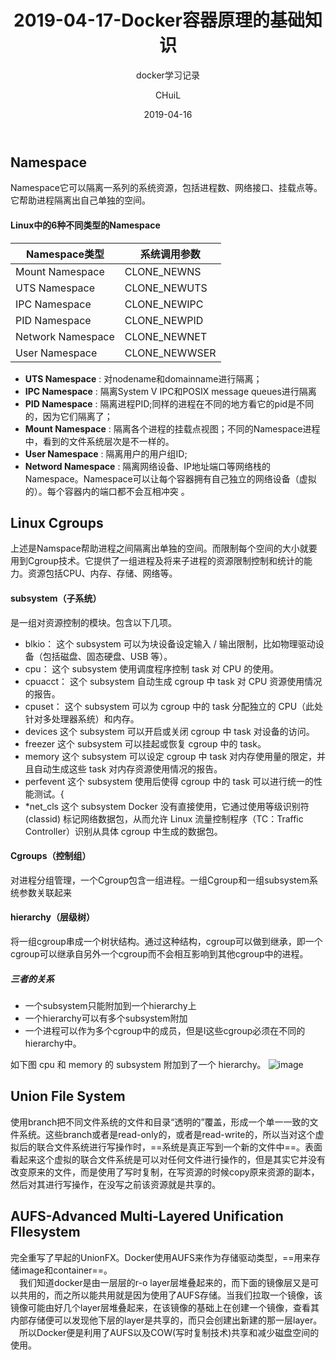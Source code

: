 ﻿---
layout:     post
title:      "2019-04-17-Docker容器原理的基础知识"
subtitle:   "docker学习记录"
date:       2019-04-16
author:     "CHuiL"
header-img: "img/k8s-bg.png"
tags:
    - docker
---

## Namespace
Namespace它可以隔离一系列的系统资源，包括进程数、网络接口、挂载点等。它帮助进程隔离出自己单独的空间。

#### Linux中的6种不同类型的Namespace
| Namespace类型 | 系统调用参数 |
|  ----- | ------- |
|Mount Namespace|CLONE_NEWNS|
|UTS Namespace|CLONE_NEWUTS|
|IPC Namespace|CLONE_NEWIPC|
|PID Namespace|CLONE_NEWPID|
|Network Namespace|CLONE_NEWNET|
|User Namespace|CLONE_NEWWSER|

- **UTS Namespace** : 对nodename和domainname进行隔离；
- **IPC Namespace** : 隔离System V IPC和POSIX message queues进行隔离
- **PID Namespace** : 隔离进程PID;同样的进程在不同的地方看它的pid是不同的，因为它们隔离了；
- **Mount Namespace** : 隔离各个进程的挂载点视图；不同的Namespace进程中，看到的文件系统层次是不一样的。
- **User Namespace** : 隔离用户的用户组ID;
- **Netword Namespace** : 隔离网络设备、IP地址端口等网络栈的Namespace。Namespace可以让每个容器拥有自己独立的网络设备（虚拟的）。每个容器内的端口都不会互相冲突 。


## Linux Cgroups
上述是Namspace帮助进程之间隔离出单独的空间。而限制每个空间的大小就要用到Cgroup技术。它提供了一组进程及将来子进程的资源限制控制和统计的能力。资源包括CPU、内存、存储、网络等。


#### subsystem（子系统）
是一组对资源控制的模块。包含以下几项。
- blkio： 这个 subsystem 可以为块设备设定输入 / 输出限制，比如物理驱动设备（包括磁盘、固态硬盘、USB 等）。
- cpu： 这个 subsystem 使用调度程序控制 task 对 CPU 的使用。
- cpuacct： 这个 subsystem 自动生成 cgroup 中 task 对 CPU 资源使用情况的报告。
- cpuset： 这个 subsystem 可以为 cgroup 中的 task 分配独立的 CPU（此处针对多处理器系统）和内存。
- devices 这个 subsystem 可以开启或关闭 cgroup 中 task 对设备的访问。
- freezer 这个 subsystem 可以挂起或恢复 cgroup 中的 task。
- memory 这个 subsystem 可以设定 cgroup 中 task 对内存使用量的限定，并且自动生成这些 task 对内存资源使用情况的报告。
- perfevent 这个 subsystem 使用后使得 cgroup 中的 task 可以进行统一的性能测试。{ 
-  *net_cls 这个 subsystem Docker 没有直接使用，它通过使用等级识别符 (classid) 标记网络数据包，从而允许 Linux 流量控制程序（TC：Traffic Controller）识别从具体 cgroup 中生成的数据包。


#### Cgroups（控制组）
对进程分组管理，一个Cgroup包含一组进程。一组Cgroup和一组subsystem系统参数关联起来

#### hierarchy（层级树）
将一组cgroup串成一个树状结构。通过这种结构，cgroup可以做到继承，即一个cgroup可以继承自另外一个cgroup而不会相互影响到其他cgroup中的进程。
 
##### 三者的关系
- 一个subsystem只能附加到一个hierarchy上
- 一个hierarchy可以有多个subsystem附加
- 一个进程可以作为多个cgroup中的成员，但是I这些cgroup必须在不同的hierarchy中。
  
如下图 cpu 和 memory 的 subsystem 附加到了一个 hierarchy。
![image](/chuil/img/docker/04-17-1.png)


 ## Union File System
 使用branch把不同文件系统的文件和目录“透明的”覆盖，形成一个单一一致的文件系统。这些branch或者是read-only的，或者是read-write的，所以当对这个虚拟后的联合文件系统进行写操作时，==系统是真正写到一个新的文件中==。表面看起来这个虚拟的联合文件系统是可以对任何文件进行操作的，但是其实它并没有改变原来的文件，而是使用了写时复制，在写资源的时候copy原来资源的副本，然后对其进行写操作，在没写之前该资源就是共享的。  
## AUFS-Advanced Multi-Layered Unification FIlesystem
完全重写了早起的UnionFX。Docker使用AUFS来作为存储驱动类型，==用来存储image和container==。  
　我们知道docker是由一层层的r-o layer层堆叠起来的，而下面的镜像层又是可以共用的，而之所以能共用就是因为使用了AUFS存储。当我们拉取一个镜像，该镜像可能由好几个layer层堆叠起来，在该镜像的基础上在创建一个镜像，查看其内部存储便可以发现他下层的layer是共享的，而只会创建出新建的那一层layer。
　所以Docker便是利用了AUFS以及COW(写时复制技术)共享和减少磁盘空间的使用。